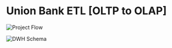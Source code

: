 # Union Bank ETL [OLTP to OLAP]
![Project Flow](https://github.com/user-attachments/assets/a9f01770-6044-47dc-b26c-2e369a4bd658)

![DWH Schema](https://github.com/user-attachments/assets/69fd282c-73c6-4771-be8c-319d6bb9329a)

